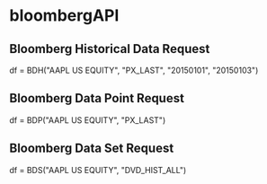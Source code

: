 # bloombergAPI
## Bloomberg Historical Data Request
df = BDH("AAPL US EQUITY", "PX_LAST", "20150101", "20150103")

## Bloomberg Data Point Request
df = BDP("AAPL US EQUITY", "PX_LAST")

## Bloomberg Data Set Request
df = BDS("AAPL US EQUITY", "DVD_HIST_ALL")

